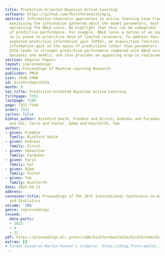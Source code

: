```yaml
---
title: Prediction-Oriented Bayesian Active Learning
software: https://github.com/fbickfordsmith/epig
abstract: Information-theoretic approaches to active learning have traditionally focused on
  maximising the information gathered about the model parameters, most commonly by
  optimising the BALD score. We highlight that this can be suboptimal from the perspective
  of predictive performance. For example, BALD lacks a notion of an input distribution and
  so is prone to prioritise data of limited relevance. To address this we propose the
  expected predictive information gain (EPIG), an acquisition function that measures
  information gain in the space of predictions rather than parameters. We find that using
  EPIG leads to stronger predictive performance compared with BALD across a range of
  datasets and models, and thus provides an appealing drop-in replacement.
section: Regular Papers
layout: inproceedings
series: Proceedings of Machine Learning Research
publisher: PMLR
issn: 2640-3498
id: bickfordsmith23a
month: 0
tex_title: Prediction-Oriented Bayesian Active Learning
firstpage: 7331
lastpage: 7348
page: 7331-7348
order: 7331
cycles: false
bibtex_author: Bickford Smith, Freddie and Kirsch, Andreas and Farquhar, Sebastian
  and Gal, Yarin and Foster, Adam and Rainforth, Tom
author:
- given: Freddie
  family: Bickford Smith
- given: Andreas
  family: Kirsch
- given: Sebastian
  family: Farquhar
- given: Yarin
  family: Gal
- given: Adam
  family: Foster
- given: Tom
  family: Rainforth
date: 2023-04-11
address:
container-title: Proceedings of The 26th International Conference on Artificial Intelligence
  and Statistics
volume: '206'
genre: inproceedings
issued:
  date-parts:
  - 2023
  - 4
  - 11
pdf: https://proceedings.mlr.press/v206/bickfordsmith23a/bickfordsmith23a.pdf
extras: []
# Format based on Martin Fenner's citeproc: https://blog.front-matter.io/posts/citeproc-yaml-for-bibliographies/
---
```

